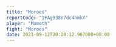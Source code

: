 ```yaml
---
title: "Moroes"
reportCode: "1FAg938n7dc4hmkY"
player: "Mamoth"
fight: "Moroes"
date: 2021-09-12T20:20:12.967000+00:00
---
```


